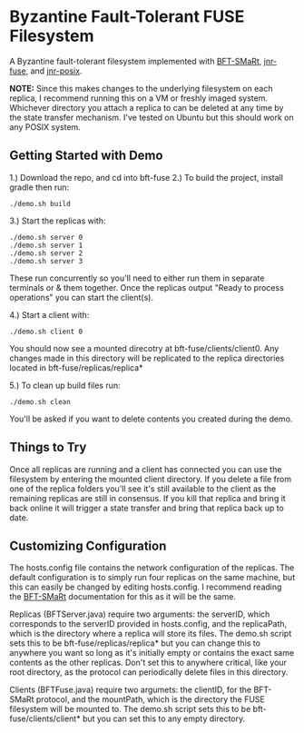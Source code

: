 # Byzantine Fault-Tolerant FUSE Filesystem
A Byzantine fault-tolerant filesystem implemented with [BFT-SMaRt](https://github.com/bft-smart/library), [jnr-fuse](https://github.com/SerCeMan/jnr-fuse), and [jnr-posix](https://github.com/jnr/jnr-posix).

**NOTE:** Since this makes changes to the underlying filesystem on each replica, 
I recommend running this on a VM or freshly imaged system. Whichever directory you
attach a replica to can be deleted at any time by the state transfer mechanism. 
I've tested on Ubuntu but this should work on any POSIX system.

## Getting Started with Demo
1.) Download the repo, and cd into bft-fuse
2.) To build the project, install gradle then run: 
```
./demo.sh build
```
3.) Start the replicas with:
```
./demo.sh server 0
./demo.sh server 1
./demo.sh server 2
./demo.sh server 3
```
These run concurrently so you'll need to either run them in separate terminals 
or & them together. Once the replicas output "Ready to process operations" you
can start the client(s).

4.) Start a client with:
```
./demo.sh client 0
```
You should now see a mounted direcotry at bft-fuse/clients/client0. Any changes
made in this directory will be replicated to the replica directories located in 
bft-fuse/replicas/replica*

5.) To clean up build files run:
```
./demo.sh clean
```
You'll be asked if you want to delete contents you created during the demo.

## Things to Try
Once all replicas are running and a client has connected you can use the 
filesystem by entering the mounted client directory. If you delete a file from
one of the replica folders you'll see it's still available to the client as the 
remaining replicas are still in consensus. If you kill that replica and bring it
back online it will trigger a state transfer and bring that replica back up to
date.

## Customizing Configuration
The hosts.config file contains the network configuration of the replicas. The 
default configuration is to simply run four replicas on the same machine, but 
this can easily be changed by editing hosts.config. I recommend reading the 
[BFT-SMaRt](https://github.com/bft-smart/library) documentation for this as it will be the same.

Replicas (BFTServer.java) require two arguments: the serverID, which corresponds 
to the serverID provided in hosts.config, and the replicaPath, which is the 
directory where a replica will store its files. The demo.sh script sets this to 
be bft-fuse/replicas/replica* but you can change this to anywhere you want so 
long as it's initially empty or contains the exact same contents as the other 
replicas. Don't set this to anywhere critical, like your root directory, as the
protocol can periodically delete files in this directory.

Clients (BFTFuse.java) require two argumets: the clientID, for the BFT-SMaRt 
protocol, and the mountPath, which is the directory the FUSE filesystem will be
mounted to. The demo.sh script sets this to be bft-fuse/clients/client* but you
can set this to any empty directory.




